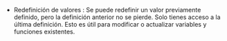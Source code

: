 - Redefinición de valores : Se puede redefinir un valor previamente definido, pero la definición anterior no se pierde. Solo tienes acceso a la última definición. Esto es útil para modificar o actualizar variables y funciones existentes.